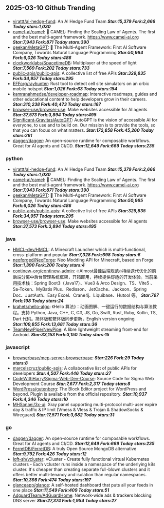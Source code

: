 ## 2025-03-10 Github Trending

### 
* [virattt/ai-hedge-fund](https://github.com/virattt/ai-hedge-fund): An AI Hedge Fund Team ***Star:15,379 Fork:2,666 Today stars:1,030***
* [camel-ai/camel](https://github.com/camel-ai/camel): 🐫 CAMEL: Finding the Scaling Law of Agents. The first and the best multi-agent framework. https://www.camel-ai.org ***Star:7,943 Fork:871 Today stars:390***
* [geekan/MetaGPT](https://github.com/geekan/MetaGPT): 🌟 The Multi-Agent Framework: First AI Software Company, Towards Natural Language Programming ***Star:50,964 Fork:6,026 Today stars:486***
* [clockworklabs/SpacetimeDB](https://github.com/clockworklabs/SpacetimeDB): Multiplayer at the speed of light ***Star:7,569 Fork:202 Today stars:733***
* [public-apis/public-apis](https://github.com/public-apis/public-apis): A collective list of free APIs ***Star:329,835 Fork:34,957 Today stars:295***
* [EFForg/rayhunter](https://github.com/EFForg/rayhunter): Rust tool to detect cell site simulators on an orbic mobile hotspot ***Star:1,026 Fork:63 Today stars:154***
* [kamranahmedse/developer-roadmap](https://github.com/kamranahmedse/developer-roadmap): Interactive roadmaps, guides and other educational content to help developers grow in their careers. ***Star:310,238 Fork:40,473 Today stars:167***
* [browser-use/browser-use](https://github.com/browser-use/browser-use): Make websites accessible for AI agents ***Star:37,573 Fork:3,894 Today stars:495***
* [Significant-Gravitas/AutoGPT](https://github.com/Significant-Gravitas/AutoGPT): AutoGPT is the vision of accessible AI for everyone, to use and to build on. Our mission is to provide the tools, so that you can focus on what matters. ***Star:172,858 Fork:45,260 Today stars:261***
* [dagger/dagger](https://github.com/dagger/dagger): An open-source runtime for composable workflows. Great for AI agents and CI/CD. ***Star:12,649 Fork:669 Today stars:235***

### python
* [virattt/ai-hedge-fund](https://github.com/virattt/ai-hedge-fund): An AI Hedge Fund Team ***Star:15,379 Fork:2,666 Today stars:1,030***
* [camel-ai/camel](https://github.com/camel-ai/camel): 🐫 CAMEL: Finding the Scaling Law of Agents. The first and the best multi-agent framework. https://www.camel-ai.org ***Star:7,943 Fork:871 Today stars:390***
* [geekan/MetaGPT](https://github.com/geekan/MetaGPT): 🌟 The Multi-Agent Framework: First AI Software Company, Towards Natural Language Programming ***Star:50,965 Fork:6,026 Today stars:486***
* [public-apis/public-apis](https://github.com/public-apis/public-apis): A collective list of free APIs ***Star:329,835 Fork:34,957 Today stars:295***
* [browser-use/browser-use](https://github.com/browser-use/browser-use): Make websites accessible for AI agents ***Star:37,573 Fork:3,894 Today stars:495***

### java
* [HMCL-dev/HMCL](https://github.com/HMCL-dev/HMCL): A Minecraft Launcher which is multi-functional, cross-platform and popular ***Star:7,328 Fork:698 Today stars:6***
* [neoforged/NeoForge](https://github.com/neoforged/NeoForge): Neo Modding API for Minecraft, based on Forge ***Star:1,390 Fork:200 Today stars:4***
* [continew-org/continew-admin](https://github.com/continew-org/continew-admin): 🔥Almost最佳后端规范🔥持续迭代优化的前后端分离中后台管理系统框架，开箱即用，持续提供舒适的开发体验。当前采用技术栈：Spring Boot3（Java17）、Vue3 & Arco Design、TS、Vite5 、Sa-Token、MyBatis Plus、Redisson、JetCache、Jackson、Spring Doc、JustAuth、Easy Excel、Crane4j、Liquibase、Hutool 等。 ***Star:797 Fork:198 Today stars:24***
* [krahets/hello-algo](https://github.com/krahets/hello-algo): 《Hello 算法》：动画图解、一键运行的数据结构与算法教程。支持 Python, Java, C++, C, C#, JS, Go, Swift, Rust, Ruby, Kotlin, TS, Dart 代码。简体版和繁体版同步更新，English version ongoing ***Star:109,855 Fork:13,681 Today stars:36***
* [TeamNewPipe/NewPipe](https://github.com/TeamNewPipe/NewPipe): A libre lightweight streaming front-end for Android. ***Star:33,153 Fork:3,150 Today stars:15***

### javascript
* [browserbase/mcp-server-browserbase](https://github.com/browserbase/mcp-server-browserbase):  ***Star:226 Fork:29 Today stars:8***
* [marcelscruz/public-apis](https://github.com/marcelscruz/public-apis): A collaborative list of public APIs for developers ***Star:4,507 Fork:446 Today stars:27***
* [CodeWithHarry/Sigma-Web-Dev-Course](https://github.com/CodeWithHarry/Sigma-Web-Dev-Course): Source Code for Sigma Web Development Course ***Star:7,677 Fork:2,317 Today stars:8***
* [WordPress/gutenberg](https://github.com/WordPress/gutenberg): The Block Editor project for WordPress and beyond. Plugin is available from the official repository. ***Star:10,937 Fork:4,346 Today stars:10***
* [MHSanaei/3x-ui](https://github.com/MHSanaei/3x-ui): Xray panel supporting multi-protocol multi-user expire day & traffic & IP limit (Vmess & Vless & Trojan & ShadowSocks & Wireguard) ***Star:17,571 Fork:3,682 Today stars:31***

### go
* [dagger/dagger](https://github.com/dagger/dagger): An open-source runtime for composable workflows. Great for AI agents and CI/CD. ***Star:12,649 Fork:669 Today stars:235***
* [FerretDB/FerretDB](https://github.com/FerretDB/FerretDB): A truly Open Source MongoDB alternative ***Star:9,792 Fork:426 Today stars:12***
* [loft-sh/vcluster](https://github.com/loft-sh/vcluster): vCluster - Create fully functional virtual Kubernetes clusters - Each vcluster runs inside a namespace of the underlying k8s cluster. It's cheaper than creating separate full-blown clusters and it offers better multi-tenancy and isolation than regular namespaces. ***Star:10,398 Fork:474 Today stars:197***
* [glanceapp/glance](https://github.com/glanceapp/glance): A self-hosted dashboard that puts all your feeds in one place ***Star:11,549 Fork:409 Today stars:51***
* [AdguardTeam/AdGuardHome](https://github.com/AdguardTeam/AdGuardHome): Network-wide ads & trackers blocking DNS server ***Star:27,374 Fork:1,954 Today stars:27***
